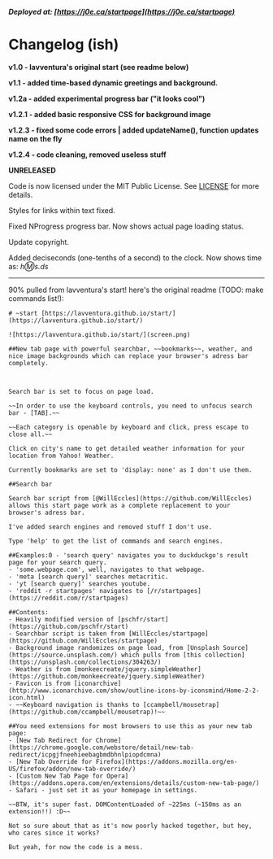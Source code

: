 ***Deployed at: [https://j0e.ca/startpage](https://j0e.ca/startpage)***

# Changelog (ish)

**v1.0 - lavventura's original start (see readme below)**

**v1.1 - added time-based dynamic greetings and background.**

**v1.2a - added experimental progress bar ("it looks cool")**

**v1.2.1 - added basic responsive CSS for background image**

**v1.2.3 - fixed some code errors | added updateName(), function updates name on the fly**

**v1.2.4 - code cleaning, removed useless stuff**

**UNRELEASED**

Code is now licensed under the MIT Public License. See [LICENSE](./LICENSE) for more details.

Styles for links within text fixed.

Fixed NProgress progress bar. Now shows actual page loading status.

Update copyright.

Added deciseconds (one-tenths of a second) to the clock. Now shows time as: *h:m:s.ds*
____________________________________________________________

90% pulled from lavventura's start! here's the original readme (TODO: make commands list!):

    # ~start [https://lavventura.github.io/start/](https://lavventura.github.io/start/)

    ![https://lavventura.github.io/start/](screen.png)

    ##New tab page with powerful searchbar, ~~bookmarks~~, weather, and nice image backgrounds which can replace your browser's adress bar completely.



    Search bar is set to focus on page load.

    ~~In order to use the keyboard controls, you need to unfocus search bar - [TAB].~~

    ~~Each category is openable by keyboard and click, press escape to close all.~~

    Click on city's name to get detailed weather information for your location from Yahoo! Weather.

    Currently bookmarks are set to 'display: none' as I don't use them.

    ##Search bar

    Search bar script from [@WillEccles](https://github.com/WillEccles) allows this start page work as a complete replacement to your browser's adress bar.

    I've added search engines and removed stuff I don't use.

    Type 'help' to get the list of commands and search engines.

    ##Examples:0 - 'search query' navigates you to duckduckgo's result page for your search query.
    - 'some.webpage.com', well, navigates to that webpage.
    - 'meta [search query]' searches metacritic.
    - 'yt [search query]' searches youtube.
    - 'reddit -r startpages' navigates to [/r/startpages](https://reddit.com/r/startpages)

    ##Contents:
    - Heavily modified version of [pschfr/start](https://github.com/pschfr/start)
    - Searchbar script is taken from [WillEccles/startpage](https://github.com/WillEccles/startpage)
    - Background image randomizes on page load, from [Unsplash Source](https://source.unsplash.com/) which pulls from [this collection](https://unsplash.com/collections/304263/)
    - Weather is from [monkeecreate/jquery.simpleWeather](https://github.com/monkeecreate/jquery.simpleWeather)
    - Favicon is from [iconarchive](http://www.iconarchive.com/show/outline-icons-by-iconsmind/Home-2-2-icon.html)
    - ~~Keyboard navigation is thanks to [ccampbell/mousetrap](https://github.com/ccampbell/mousetrap)!~~

    ##You need extensions for most browsers to use this as your new tab page:
    - [New Tab Redirect for Chrome](https://chrome.google.com/webstore/detail/new-tab-redirect/icpgjfneehieebagbmdbhnlpiopdcmna)
    - [New Tab Override for Firefox](https://addons.mozilla.org/en-US/firefox/addon/new-tab-override/)
    - [Custom New Tab Page for Opera](https://addons.opera.com/en/extensions/details/custom-new-tab-page/)
    - Safari - just set it as your homepage in settings.

    ~~BTW, it's super fast. DOMContentLoaded of ~225ms (~150ms as an extension!!) :D~~

    Not so sure about that as it's now poorly hacked together, but hey, who cares since it works?

    But yeah, for now the code is a mess.
